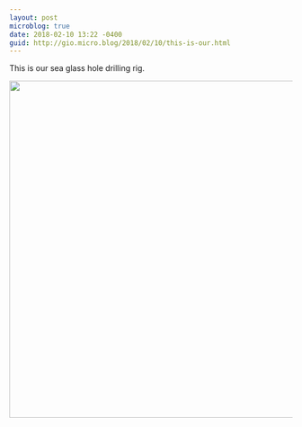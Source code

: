 ```yaml
---
layout: post
microblog: true
date: 2018-02-10 13:22 -0400
guid: http://gio.micro.blog/2018/02/10/this-is-our.html
---
```

This is our sea glass hole drilling rig.

<img src="http://microblog.stevegio.net/uploads/2018/5902a533f1.jpg" width="600" height="600" />
